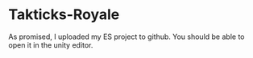 # Takticks-Royale
As promised, I uploaded my ES project to github. You should be able to open it in the unity editor.
